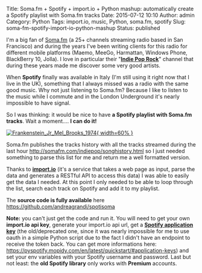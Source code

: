 Title: Soma.fm + Spotify + import.io + Python mashup: automatically create a Spotify playlist with Soma.fm tracks
Date: 2015-07-12 10:10
Author: admin
Category: Python
Tags: import.io, music, Python, soma.fm, spotify
Slug: soma-fm-spotify-import-io-python-mashup
Status: published

I'm a big fan of [Soma.fm](http://somafm.com) (a 25+ channels streaming
radio based in San Francisco) and during the years I've been writing
clients for this radio for different mobile platforms (Maemo, MeeGo,
Harmattan, Windows Phone, BlackBerry 10, Jolla). I love in particular
their "[**Indie Pop Rock**](http://somafm.com/indiepop/)" channel that
during these years made me discover some very good artists.

When **Spotify** finally was available in Italy (I'm still using it
right now that I live in the UK), something that I always missed was a
radio with the same good music. Why not just listening to Soma.fm?
Because I like to listen to the music while I commute and in the London
Underground it's nearly impossible to have signal.

So I was thinking: it would be nice to have **a Spotify playlist with
Soma.fm tracks**. Wait a moment.... **I can do it!**

[![Frankenstein\_Jr\_Mel\_Brooks\_1974]({static}/images/2015/07/Frankenstein_Jr_Mel_Brooks_1974.jpg){ width=60% }]({static}/images/2015/07/Frankenstein_Jr_Mel_Brooks_1974.jpg)

Soma.fm publishes the tracks history with all the tracks streamed during
the last hour <http://somafm.com/indiepop/songhistory.html> so I just
needed something to parse this list for me and return me a well
formatted version.

Thanks to [**import.io**](https://import.io) (it's a service that takes
a web page as input, parse the data and generates a RESTful API to
access this data) I was able to easily get the data I needed. At this
point I only needed to be able to loop through the list, search each
track on Spotify and add it to my playlist.

The **source code is fully available** here
<https://github.com/andreagrandi/spotisoma>

**Note:** you can't just get the code and run it. You will need to get
your own **import.io api key**, generate your import.io api url, get a
[**Spotify application
key**](https://developer.spotify.com/technologies/libspotify/keys/) (the
old/deprecated one, since it was nearly impossible for me to use oauth
in a simple Python script due to the fact I didn't have an endpoint to
receive the token back. You can get more informations here:
<https://pyspotify.mopidy.com/en/latest/quickstart/#application-keys>)
and set your env variables with your Spotify username and password. Last
but not least: the **old Spotify library** only works with **Premium**
accounts.

